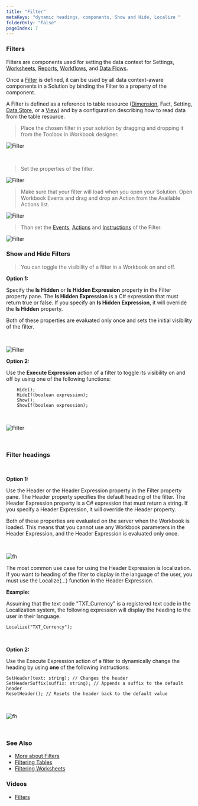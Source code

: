 ```yaml
---
title: "Filter"
metaKeys: "dynamic headings, components, Show and Hide, Localize "
folderOnly: "false"
pageIndex: 7
---
```


### Filters

Filters are components used for setting the data context for Settings, [Worksheets](../../worksheets.md), [Reports](reports.md), [Workflows](workflow.md), and [Data Flows](dataflow.md).

Once a [Filter](filter.md) is defined, it can be used by all data context-aware components in a Solution by binding the Filter to a property of the component.

A Filter is defined as a reference to table resource ([Dimension](../../dimensions.md), Fact, Setting, [Data Store](../../datastores.md), or a [View](../../views.md)) and by a configuration describing how to read data from the table resource.
<br/>

>Place the chosen filter in your solution by dragging and dropping it from the Toolbox in Workbook designer.

![Filter](https://profitbasedocs.blob.core.windows.net/images/filtersinworkbook.png)



<br/>

>Set the properties of the filter. 

![Filter](https://profitbasedocs.blob.core.windows.net/images/filtersinworkbookproperties.png)
<br/>

>Make sure that your filter will load when you open your Solution. Open Workbook Events and drag and drop an Action from the Available Actions list.

![Filter](https://profitbasedocs.blob.core.windows.net/images/workbookaction.png)
<br/>

>Than set the [Events](../programmingmodel/interactionmodel/workbookevents.md), [Actions](../programmingmodel/interactionmodel/workbookactions.md) and [Instructions]() of the Filter. 

![Filter](https://profitbasedocs.blob.core.windows.net/images/filtersinworkbookevents.png)
<br/>



### Show and Hide Filters


>You can toggle the visibility of a filter in a Workbook on and off.

**Option 1:** 

Specify the **Is Hidden** or **Is Hidden Expression** property in the Filter property pane.
The **Is Hidden Expression** is a C# expression that must return true or false. If you specify an **Is Hidden Expression**, it will override the **Is Hidden** property.

Both of these properties are evaluated only once and sets the initial visibility of the filter. 

<br/>

![Filter](https://profitbasedocs.blob.core.windows.net/images/hideFilter2.png)
<br/>

**Option 2:**

Use the **Execute Expression** action of a filter to toggle its visibility on and off by using one of the following functions:

        Hide();
        HideIf(boolean expression);
        Show();
        ShowIf(boolean expression);

<br/>

![Filter](https://profitbasedocs.blob.core.windows.net/images/hideFilter3.png)

<br/>



### Filter headings

<br/>

**Option 1:**

Use the Header or the Header Expression property in the Filter property pane.
The Header property specifies the default heading of the filter.
The Header Expression property is a C# expression that must return a string. If you specify a Header Expression, it will override the Header property.

Both of these properties are evaluated on the server when the Workbook is loaded. This means that you cannot use any Workbook parameters in the Header Expression, and the Header Expression is evaluated only once.

<br/>

![fh](https://profitbasedocs.blob.core.windows.net/images/filterheadings1.png)

The most common use case for using the Header Expression is localization.  
If you want to heading of the filter to display in the language of the user, you must use the Localize(...) function in the Header Expression.
<br/>

**Example:**

Assuming that the text code "TXT_Currency" is a registered text code in the Localization system, the following expression will display the heading to the user in their language.

```
Localize("TXT_Currency");
```

<br/>

**Option 2:**

Use the Execute Expression action of a filter to dynamically change the heading by using **one** of the following instructions:

```
SetHeader(text: string); // Changes the header
SetHeaderSuffix(suffix: string); // Appends a suffix to the default header
ResetHeader(); // Resets the header back to the default value
```

<br/>

![fh](https://profitbasedocs.blob.core.windows.net/images/filterheadings2.png)



<br/>




### See Also
* [More about Filters](../../filters.md)
* [Filtering Tables](../../tables/filters.md)
* [Filtering Worksheets](../../worksheets/filters.md)

### Videos

* [Filters](../../../videos/filters.md)